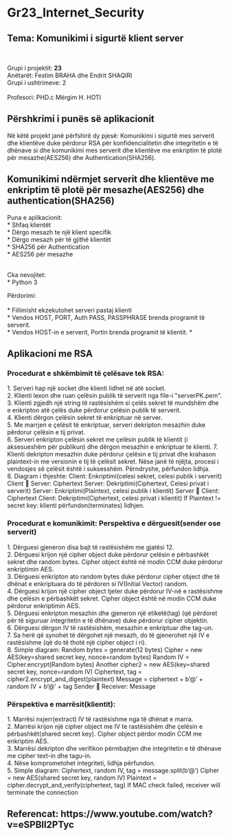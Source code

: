 # Gr23_Internet_Security

<h2>Tema: Komunikimi i sigurtë klient server</h2>
<br>

Grupi i projektit: <b>23</b> <br>Anëtarët: Festim BRAHA dhe Endrit SHAQIRI
<br>
Grupi i ushtrimeve: 2
<br>
<br>
Profesori: PHD.c Mërgim H. HOTI
<br>
<h2>Përshkrimi i punës së aplikacionit</h2>
Në këtë projekt janë përfshirë dy pjesë: Komunikimi i sigurtë mes serverit dhe klientëve duke përdorur RSA për konfidencialitetin dhe integritetin e të dhënave si dhe komunikimi mes serverit dhe klientëve me enkriptim të plotë për mesazhe(AES256) dhe Authentication(SHA256).
<br>


<h2>Komunikimi ndërmjet serverit dhe klientëve me enkriptim të plotë për mesazhe(AES256) dhe authentication(SHA256)</h2>
 Puna e aplikacionit:<br>
      * Shfaq klientët <br>
      * Dërgo mesazh te një klient specifik <br>
      * Dërgo mesazh për të gjithë klientët <br>
      * SHA256 për Authentication <br>
      * AES256 për mesazhe<br><br>
      
 Cka nevojitet:<br>
      * Python 3<br>
 
  Përdorimi:<br><br>
      * Fillimisht ekzekutohet serveri pastaj klienti<br>
      * Vendos HOST, PORT, Auth PASS, PASSPHRASE brenda programit të serverit.<br>
      * Vendos HOST-in e serverit, Portin brenda programit të klientit.
      * 
 
<h2>Aplikacioni me RSA</h2>
<h3>Procedurat e shkëmbimit të çelësave tek RSA:</h3>
1. Serveri hap një socket dhe klienti lidhet në atë socket.<br>
2. Klienti lexon dhe ruan çelësin publik të serverit nga file-i "serverPK.pem".<br>
3. Klienti zgjedh një string të rastësishëm si çelës sekret të mundshëm dhe e enkripton atë çelës duke përdorur çelësin publik të serverit.<br>
4. Klienti dërgon çelësin sekret të enkriptuar në server.<br>
5. Me marrjen e çelësit të enkriptuar, serveri dekripton mesazhin duke përdorur çelësin e tij privat.<br>
6. Serveri enkripton çelësin sekret me çelësin publik të klientit (i aksesueshëm për publikun) dhe dërgon mesazhin e enkriptuar te klienti.
7. Klienti dekripton mesazhin duke përdorur çelësin e tij privat dhe krahason plaintext-in me versionin e tij të çelësit sekret. Nëse janë të njëjta, procesi i vendosjes së çelësit është i suksesshëm. Përndryshe, përfundon lidhja.<br>
8. Diagram i thjeshte: Client: Enkriptimi(celesi sekret, celesi publik i serverit) Client  Server: Ciphertext Server: Dekriptimi(Ciphertext, Celesi privat i serverit) Server: Enkriptimi(Plaintext, celesi publik i klientit) Server  Client: Ciphertext Client: Dekriptimi(Ciphertext, celesi privat i klientit) If Plaintext != secret key: klienti përfundon(terminates) lidhjen.

<h3>Procedurat e komunikimit: Perspektiva e dërguesit(sender ose serverit)</h3>
1. Dërguesi gjeneron disa bajt të rastësishëm me gjatësi 12.<br>
2. Dërguesi krijon një cipher object duke përdorur çelësin e përbashkët sekret dhe random bytes. Cipher object është në modin CCM duke përdorur enkriptimin AES.<br>
3. Dërguesi enkripton ato random bytes duke përdorur cipher object dhe të dhënat e enkriptuara do të përdoren si IV(Initial Vector) random.<br>
4. Dërguesi krijon një cipher object tjeter duke përdorur IV-në e rastësishme dhe çelësin e përbashkët sekret. Cipher object është në modin CCM duke përdorur enkriptimin AES.<br>
5. Dërguesi enkripton mesazhin dhe gjeneron një etiketë(tag) (që përdoret për të siguruar integritetin e të dhënave) duke përdorur cipher objektin.<br>
6. Dërguesi dërgon IV të rastësishëm, mesazhin e enkriptuar dhe tag-un.<br>
7. Sa herë që synohet të dërgohet një mesazh, do të gjenerohet një IV e rastësishme (që do të thotë një cipher object i ri).<br>
8. Simple diagram: Random bytes = generate(12 bytes) Cipher = new AES(key=shared secret key, nonce=random bytes) Random IV = Cipher.encrypt(Random bytes) Another cipher2 = new AES(key=shared secret key, nonce=random IV) Ciphertext, tag = cipher2.encrypt_and_digest(plaintext) Message = ciphertext + b’@’ + random IV + b’@’ + tag Sender  Receiver: Message

<h3>Përspektiva e marrësit(klientit):</h3>
1. Marrësi nxjerr(extract) IV të rastësishme nga të dhënat e marra.<br>
2. Marrësi krijon një cipher object me IV te rastësishëm dhe çelësin e përbashkët(shared secret key). Cipher object përdor modin CCM me enkriptim AES.<br>
3. Marrësi dekripton dhe verifikon përmbajtjen dhe integritetin e të dhënave me cipher text-in dhe tagu-in.<br>
4. Nëse komprometohet integriteti, lidhja përfundon.<br>
5. Simple diagram: Ciphertext, random IV, tag = message.split(b’@’) Cipher = new AES(shared secret key, random IV) Plaintext = cipher.decrypt_and_verify(ciphertext, tag) If MAC check failed, receiver will terminate the connection

<br>
<h2>Referencat: https://www.youtube.com/watch?v=eSPBlI2PTyc</h2>







